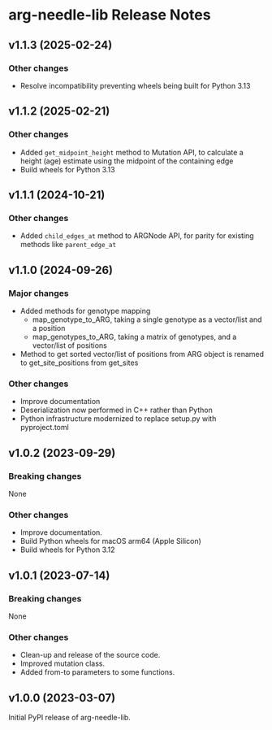 # arg-needle-lib Release Notes

## v1.1.3 (2025-02-24)

### Other changes

- Resolve incompatibility preventing wheels being built for Python 3.13

## v1.1.2 (2025-02-21)

### Other changes

- Added `get_midpoint_height` method to Mutation API, to calculate a height (age) estimate using the midpoint of the containing edge
- Build wheels for Python 3.13

## v1.1.1 (2024-10-21)

### Other changes

- Added `child_edges_at` method to ARGNode API, for parity for existing methods like `parent_edge_at`

## v1.1.0 (2024-09-26)

### Major changes

- Added methods for genotype mapping
  - map_genotype_to_ARG, taking a single genotype as a vector/list and a position
  - map_genotypes_to_ARG, taking a matrix of genotypes, and a vector/list of positions
- Method to get sorted vector/list of positions from ARG object is renamed to get_site_positions from get_sites 

### Other changes

- Improve documentation
- Deserialization now performed in C++ rather than Python
- Python infrastructure modernized to replace setup.py with pyproject.toml


## v1.0.2 (2023-09-29)

### Breaking changes

None

### Other changes

- Improve documentation.
- Build Python wheels for macOS arm64 (Apple Silicon)
- Build wheels for Python 3.12


## v1.0.1 (2023-07-14)

### Breaking changes

None

### Other changes

- Clean-up and release of the source code.
- Improved mutation class.
- Added from-to parameters to some functions.


## v1.0.0 (2023-03-07)

Initial PyPI release of arg-needle-lib.
